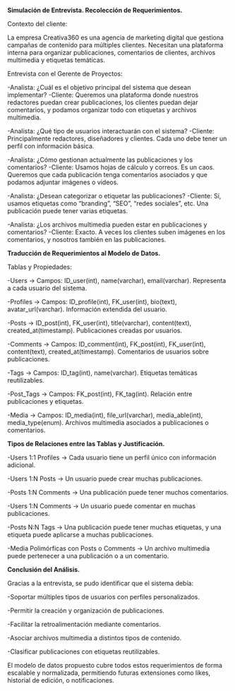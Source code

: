 **Simulación de Entrevista. Recolección de Requerimientos.**

Contexto del cliente:

La empresa Creativa360 es una agencia de marketing digital que gestiona campañas de contenido para múltiples clientes. Necesitan una plataforma interna para organizar publicaciones, comentarios de clientes, archivos multimedia y etiquetas temáticas.

Entrevista con el Gerente de Proyectos:

-Analista: ¿Cuál es el objetivo principal del sistema que desean implementar?
-Cliente: Queremos una plataforma donde nuestros redactores puedan crear publicaciones, los clientes puedan dejar comentarios, y podamos organizar todo con etiquetas y archivos multimedia.

-Analista: ¿Qué tipo de usuarios interactuarán con el sistema?
-Cliente: Principalmente redactores, diseñadores y clientes. Cada uno debe tener un perfil con información básica.

-Analista: ¿Cómo gestionan actualmente las publicaciones y los comentarios?
-Cliente: Usamos hojas de cálculo y correos. Es un caos. Queremos que cada publicación tenga comentarios asociados y que podamos adjuntar imágenes o videos.

-Analista: ¿Desean categorizar o etiquetar las publicaciones?
-Cliente: Sí, usamos etiquetas como “branding”, “SEO”, “redes sociales”, etc. Una publicación puede tener varias etiquetas.

-Analista: ¿Los archivos multimedia pueden estar en publicaciones y comentarios?
-Cliente: Exacto. A veces los clientes suben imágenes en los comentarios, y nosotros también en las publicaciones.

**Traducción de Requerimientos al Modelo de Datos.**

Tablas y Propiedades:

-Users -> Campos: ID_user(int), name(varchar), email(varchar). Representa a cada usuario del sistema.

-Profiles -> Campos: ID_profile(int), FK_user(int), bio(text), avatar_url(varchar). Información extendida del usuario.

-Posts -> ID_post(int), FK_user(int), title(varchar), content(text), created_at(timestamp). Publicaciones creadas por usuarios.

-Comments -> Campos: ID_comment(int), FK_post(int), FK_user(int), content(text), created_at(timestamp). Comentarios de usuarios sobre publicaciones.

-Tags -> Campos: ID_tag(int), name(varchar). Etiquetas temáticas reutilizables.

-Post_Tags -> Campos: FK_post(int), FK_tag(int). Relación entre publicaciones y etiquetas.

-Media -> Campos: ID_media(int), file_url(varchar), media_able(int), media_type(enum). Archivos multimedia asociados a publicaciones o comentarios.

**Tipos de Relaciones entre las Tablas y Justificación.**

-Users 1:1 Profiles -> Cada usuario tiene un perfil único con información adicional.

-Users 1:N Posts -> Un usuario puede crear muchas publicaciones.

-Posts 1:N Comments -> Una publicación puede tener muchos comentarios.

-Users 1:N Comments -> Un usuario puede comentar en muchas publicaciones.

-Posts N:N Tags -> Una publicación puede tener muchas etiquetas, y una etiqueta puede aplicarse a muchas publicaciones.

-Media Polimórficas con Posts o Comments -> Un archivo multimedia puede pertenecer a una publicación o a un comentario.

**Conclusión del Análisis.**

Gracias a la entrevista, se pudo identificar que el sistema debía:

-Soportar múltiples tipos de usuarios con perfiles personalizados.

-Permitir la creación y organización de publicaciones.

-Facilitar la retroalimentación mediante comentarios.

-Asociar archivos multimedia a distintos tipos de contenido.

-Clasificar publicaciones con etiquetas reutilizables.

El modelo de datos propuesto cubre todos estos requerimientos de forma escalable y normalizada, permitiendo futuras extensiones como likes, historial de edición, o notificaciones.
